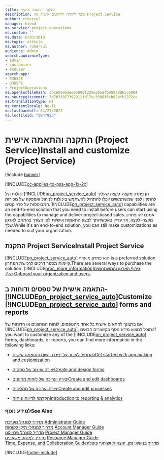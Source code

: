 ```yaml
---
title: התקנה והתאמה אישית
description: כיצד להתקין ולהתאים אישית את Project Service
author: ruhercul
manager: kfend
ms.service: project-operations
ms.custom: ''
ms.date: 8/03/2018
ms.topic: article
ms.author: ruhercul
audience: Admin
search.audienceType:
- admin
- customizer
- enduser
search.app:
- D365CE
- D365PS
- ProjectOperations
ms.openlocfilehash: cbce900adece5880f22962b5efb859a8d65c6904
ms.sourcegitcommit: 3d78338773929121d17ec3386f6cb67bfb2272cc
ms.translationtype: HT
ms.contentlocale: he-IL
ms.lasthandoff: 04/27/2021
ms.locfileid: "5947925"
---
```

# <a name="install-and-customize-project-service"></a><span data-ttu-id="0c406-103">התקנה והתאמה אישית (Project Service)</span><span class="sxs-lookup"><span data-stu-id="0c406-103">Install and customize (Project Service)</span></span>

[!include [banner](../includes/psa-now-project-operations.md)]

[!INCLUDE[cc-applies-to-psa-app-1x-2x](../includes/cc-applies-to-psa-app-1x-2x.md)]

<span data-ttu-id="0c406-104">יכולות של [!INCLUDE[pn_project_service_auto](../includes/pn-project-service-auto.md)] הן פתרון מקצה-לקצה שעליך להתקין לפני שמשתמשים יוכלו להתחיל להשתמש ביכולות לניהול ואספקה של מכירות המבוססות על פרוייקטים.</span><span class="sxs-lookup"><span data-stu-id="0c406-104">[!INCLUDE[pn_project_service_auto](../includes/pn-project-service-auto.md)] capabilities are an end-to-end solution that you need to install before users can start using the capabilities to manage and deliver project-based sales.</span></span> <span data-ttu-id="0c406-105">אמנם זהו פתרון מקצה-לקצה, אך עדיין באפשרותך לבצע התאמות אישיות לפי הצורך בהתאם לארגון שלך.</span><span class="sxs-lookup"><span data-stu-id="0c406-105">While it's an end-to-end solution, you can still make customizations as needed to suit your organization.</span></span>  
<!-- TODO: I expect to find the information on how to get and install this here. Please find that and add it here. Same for Project Service.--> 
  
## <a name="install-project-service"></a><span data-ttu-id="0c406-106">התקנת Project Service</span><span class="sxs-lookup"><span data-stu-id="0c406-106">Install Project Service</span></span>  
 [!INCLUDE[pn_project_service_auto](../includes/pn-project-service-auto.md)] <span data-ttu-id="0c406-107">הוא פתרון מועדף.</span><span class="sxs-lookup"><span data-stu-id="0c406-107">is a preferred solution.</span></span> <span data-ttu-id="0c406-108">קיימות מספר דרכים לרכישת הפתרון.</span><span class="sxs-lookup"><span data-stu-id="0c406-108">There are several ways to purchase the solution.</span></span> [!INCLUDE[proc_more_information](../includes/proc-more-information.md)]<span data-ttu-id="0c406-109">[צירוף הארגון והמשתמשים שלך](/dynamics365/customerengagement/on-premises/admin/onboard-your-organization-and-users-to-dynamics-365-online).</span><span class="sxs-lookup"><span data-stu-id="0c406-109">[Onboard your organization and users](/dynamics365/customerengagement/on-premises/admin/onboard-your-organization-and-users-to-dynamics-365-online).</span></span>  
  
## <a name="customize-pn_project_service_auto-forms-and-reports"></a><span data-ttu-id="0c406-110">התאמה אישית של טפסים ודוחות ב- [!INCLUDE[pn_project_service_auto](../includes/pn-project-service-auto.md)]</span><span class="sxs-lookup"><span data-stu-id="0c406-110">Customize [!INCLUDE[pn_project_service_auto](../includes/pn-project-service-auto.md)] forms and reports</span></span>  
 <span data-ttu-id="0c406-111">אם ברצונך להתאים אישית כל אחד מהטפסים, לוחות המחוונים או הדוחות של [!INCLUDE[pn_project_service_auto](../includes/pn-project-service-auto.md)], תוכל למצוא מידע נוסף בקישורים הבאים:</span><span class="sxs-lookup"><span data-stu-id="0c406-111">If you want to customize any of the [!INCLUDE[pn_project_service_auto](../includes/pn-project-service-auto.md)] forms, dashboards, or reports, you can find more information in the following links:</span></span>  
  
- [<span data-ttu-id="0c406-112">להתחיל לעבוד על יצירת יישום והתאמה אישית</span><span class="sxs-lookup"><span data-stu-id="0c406-112">Get started with app making and customization</span></span>](/dynamics365/customerengagement/on-premises/customize/getting-started-customization)  
  
- [<span data-ttu-id="0c406-113">יצירה ועיצוב של טפסים</span><span class="sxs-lookup"><span data-stu-id="0c406-113">Create and design forms</span></span>](/dynamics365/customerengagement/on-premises/customize/create-design-forms)  
  
- [<span data-ttu-id="0c406-114">יצירה ועריכה של לוחות מחוונים</span><span class="sxs-lookup"><span data-stu-id="0c406-114">Create and edit dashboards</span></span>](/dynamics365/customerengagement/on-premises/customize/create-edit-dashboards)  
  
- [<span data-ttu-id="0c406-115">יצירה ועריכה של תהליכים</span><span class="sxs-lookup"><span data-stu-id="0c406-115">Create and edit processes</span></span>](/dynamics365/customerengagement/on-premises/customize/guide-staff-through-common-tasks-processes)  
  
- [<span data-ttu-id="0c406-116">הקדמה לדיווח וניתוח</span><span class="sxs-lookup"><span data-stu-id="0c406-116">Introduction to reporting & analytics</span></span>](/dynamics365/customerengagement/on-premises/analytics/reporting-analytics-with-dynamics-365)  
  
### <a name="see-also"></a><span data-ttu-id="0c406-117">למידע נוסף</span><span class="sxs-lookup"><span data-stu-id="0c406-117">See Also</span></span>  
 <span data-ttu-id="0c406-118">[מדריך למנהל מערכת](../psa/admin-guide.md) </span><span class="sxs-lookup"><span data-stu-id="0c406-118">[Administrator Guide](../psa/admin-guide.md) </span></span>  
 <span data-ttu-id="0c406-119">[מדריך למנהלי תיקי לקוחות](../psa/account-manager-guide.md) </span><span class="sxs-lookup"><span data-stu-id="0c406-119">[Account Manager Guide](../psa/account-manager-guide.md) </span></span>  
 <span data-ttu-id="0c406-120">[מדריך למנהל פרוייקט](../psa/project-manager-guide.md) </span><span class="sxs-lookup"><span data-stu-id="0c406-120">[Project Manager Guide](../psa/project-manager-guide.md) </span></span>  
 <span data-ttu-id="0c406-121">[מדריך למנהל משאבים](../psa/resource-manager-guide.md) </span><span class="sxs-lookup"><span data-stu-id="0c406-121">[Resource Manager Guide](../psa/resource-manager-guide.md) </span></span>  
 [<span data-ttu-id="0c406-122">‏‫מדריך בנושאי זמן, הוצאות ושיתוף פעולה</span><span class="sxs-lookup"><span data-stu-id="0c406-122">Time, Expense, and Collaboration Guide</span></span>](../psa/time-expense-collaboration-guide.md)


[!INCLUDE[footer-include](../includes/footer-banner.md)]